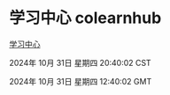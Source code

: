 # 学习中心 colearnhub
[学习中心](http://219.139.197.74:56308/colearnhub/)

2024年 10月 31日 星期四 20:40:02 CST

2024年 10月 31日 星期四 12:40:02 GMT
